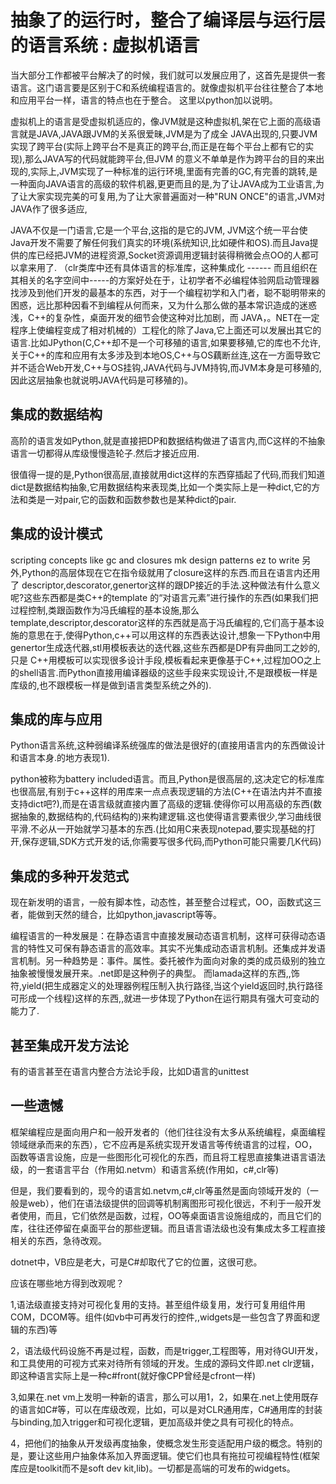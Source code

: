 ﻿抽象了的运行时，整合了编译层与运行层的语言系统 : 虚拟机语言
=============

当大部分工作都被平台解决了的时候，我们就可以发展应用了，这首先是提供一套语言。这门语言要是区别于C和系统编程语言的。就像虚拟机平台往往整合了本地和应用平台一样，语言的特点也在于整合。
这里以python加以说明。

虚拟机上的语言是受虚拟机适应的，像JVM就是这种虚拟机,架在它上面的高级语言就是JAVA,JAVA跟JVM的关系很爱昧,JVM是为了成全 JAVA出现的,只要JVM实现了跨平台(实际上跨平台不是真正的跨平台,而正是在每个平台上都有它的实现),那么JAVA写的代码就能跨平台,但JVM 的意义不单单是作为跨平台的目的来出现的,实际上,JVM实现了一种标准的运行环境,里面有完善的GC,有完善的跳转,是一种面向JAVA语言的高级的软件机器,更更而且的是,为了让JAVA成为工业语言,为了让大家实现完美的可复用,为了让大家普遍面对一种"RUN ONCE"的语言,JVM对JAVA作了很多适应,

JAVA不仅是一门语言,它是一个平台,这指的是它的JVM, JVM这个统一平台使Java开发不需要了解任何我们真实的环境(系统知识,比如硬件和OS).而且Java提供的库已经把JVM的进程资源,Socket资源调用逻辑封装得稍微会点OO的人都可以拿来用了. （clr类库中还有具体语言的标准库，这种集成化 ------ 而且组织在其相关的名字空间中-----的方案好处在于，让初学者不必编程体验网启动管理器找涉及到他们开发的最基本的东西，对于一个编程初学和入门者，聪不聪明带来的困惑，远比那种因看不到编程从何而来，又为什么那么做的基本常识造成的迷惑浅，C++的复杂性，桌面开发的细节会使这种对比加剧，而 JAVA，。NET在一定程序上使编程变成了相对机械的）工程化的除了Java,它上面还可以发展出其它的语言.比如JPython(C,C++却不是一个可移殖的语言,如果要移殖,它的库也不允许,关于C++的库和应用有太多涉及到本地OS,C++与OS藕断丝连,这在一方面导致它并不适合Web开发,C++与OS挂钩,JAVA代码与JVM持钩,而JVM本身是可移殖的,因此这层抽象也就说明JAVA代码是可移殖的)。





集成的数据结构
-------------

高阶的语言发如Python,就是直接把DP和数据结构做进了语言内,而C这样的不抽象语言一切都得从库级慢慢造轮子.然后才接近应用.

很值得一提的是,Python很高层,直接就用dict这样的东西穿插起了代码,而我们知道dict是数据结构抽象,它用数据结构来表现类,比如一个类实际上是一种dict,它的方法和类是一对pair,它的函数和函数参数也是某种dict的pair.

集成的设计模式
-------------
scripting concepts like gc and closures mk design patterns ez to write
另外,Python的高层体现在它在指令级就用了closure这样的东西.而且在语言内还用了 descriptor,descorator,genertor这样的跟DP接近的手法.这种做法有什么意义呢?这些东西都是类C++的template 的“对语言元素”进行操作的东西(如果我们把过程控制,类跟函数作为冯氏编程的基本设施,那么 template,descriptor,descorator这样的东西就是高于冯氏编程的,它们高于基本设施的意思在于,使得Python,c++可以用这样的东西表达设计,想象一下Python中用genertor生成迭代器,stl用模板表达的迭代器,这些东西都是DP有异曲同工之妙的,只是 C++用模板可以实现很多设计手段,模板看起来更像基于C++,过程加OO之上的shell语言.而Python直接用编译器级的这些手段来实现设计,不是跟模板一样是库级的,也不跟模板一样是做到语言类型系统之外的).

集成的库与应用
-------------

Python语言系统,这种弱编译系统强库的做法是很好的(直接用语言内的东西做设计和语言本身.的地方表现1).

python被称为battery included语言。而且,Python是很高层的,这决定它的标准库也很高层,有别于c++这样的用库来一点点表现逻辑的方法(C++在语法内并不直接支持dict吧?),而是在语言级就直接内置了高级的逻辑.使得你可以用高级的东西(数据抽象的,数据结构的,代码结构的)来构建逻辑.这也使得语言要素很少,学习曲线很平滑.不必从一开始就学习基本的东西.(比如用C来表现notepad,要实现基础的打开,保存逻辑,SDK方式开发的话,你需要写很多代码,而Python可能只需要几K代码)

集成的多种开发范式
-------------

现在新发明的语言，一般有脚本性，动态性，甚至整合过程式，OO，函数式这三者，能做到天然的缝合，比如python,javascript等等。

编程语言的一种发展是：在静态语言中直接发展动态语言机制，这样可获得动态语言的特性又可保有静态语言的高效率。其实不光集成动态语言机制。还集成并发语言机制。另一种趋势是：事件。属性。委托被作为面向对象的类的成员级别的独立抽象被慢慢发展开来。.net即是这种例子的典型。
而lamada这样的东西,,饰符,yield(把生成器定义的处理器例程压制入执行路径,当这个yield返回时,执行路径可形成一个线程)这样的东西,,就进一步体现了Python在运行期具有强大可变动的能力了.

甚至集成开发方法论
-------------

有的语言甚至在语言内整合方法论手段，比如D语言的unittest


一些遗憾
------------------

框架编程应是面向用户和一般开发者的（他们往往没有太多从系统编程，桌面编程领域继承而来的东西），它不应再是系统实现开发语言等传统语言的过程，OO，函数等语言设施，应是一些图形化可视化的东西，而且将工程思直接集进语言语法级，的一套语言平台（作用如.netvm）和语言系统(作用如，c#,clr等)

但是，我们要看到的，现今的语言如.netvm,c#,clr等虽然是面向领域开发的（一般是web），他们在语法级提供的回调等机制离图形可视化很远，不利于一般开发者使用，而且，它们依然是函数，过程，OO等桌面语言设施组成的，而且它们的库，往往还停留在桌面平台的那些逻辑。而且语言语法级也没有集成太多工程直接相关的东西，急待改观。

dotnet中，VB应是老大，可是C#却取代了它的位置，这很可悲。

应该在哪些地方得到改观呢？

1,语法级直接支持对可视化复用的支持。甚至组件级复用，发行可复用组件用COM，DCOM等。组件(如vb中可再发行的控件,,widgets是一些包含了界面和逻辑的东西)等

2，语法级代码设施不再是过程，函数，而是trigger,工程图等，用对待GUI开发，和工具使用的可视方式来对待所有领域的开发。生成的源码文件即.net clr逻辑，即这种语言实际上是一种c#front(就好像CPP曾经是cfront一样)

3,如果在.net vm上发明一种新的语言，那么可以用1，2，如果在.net上使用既存的语言如C#等，可以在库级改观，比如，可以是对CLR通用库，C#通用库的封装与binding,加入trigger和可视化逻辑，更加高级并使之具有可视化的特点。

4，把他们的抽象从开发级再度抽象，使概念发生形变适配用户级的概念。特别的是，要让这些用户抽象体系加入界面逻辑。使它们也具有拖拉可视编程特性(框架库应是toolkit而不是soft dev kit,lib)。一切都是高端的可发布的widgets。
